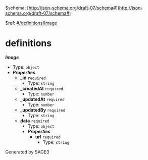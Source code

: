 &#36;schema: [http://json-schema.org/draft-07/schema#](http://json-schema.org/draft-07/schema#)

&#36;ref: [#/definitions/Image](#/definitions/Image)

# definitions

**_Image_**

 - Type: `object`
 - **_Properties_**
	 - <b id="#/definitions/Image/properties/_id">_id</b> `required`
		 - Type: `string`
	 - <b id="#/definitions/Image/properties/_createdAt">_createdAt</b> `required`
		 - Type: `number`
	 - <b id="#/definitions/Image/properties/_updatedAt">_updatedAt</b> `required`
		 - Type: `number`
	 - <b id="#/definitions/Image/properties/_updatedBy">_updatedBy</b> `required`
		 - Type: `string`
	 - <b id="#/definitions/Image/properties/data">data</b> `required`
		 - Type: `object`
		 - **_Properties_**
			 - <b id="#/definitions/Image/properties/data/properties/url">url</b> `required`
				 - Type: `string`


Generated by SAGE3